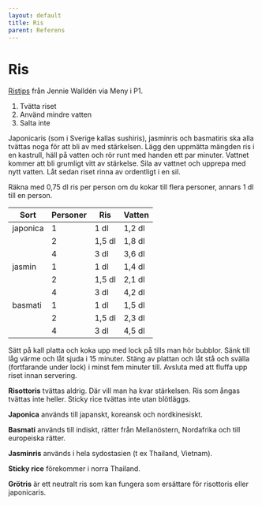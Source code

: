 ```yaml
---
layout: default
title: Ris
parent: Referens
---
```

# Ris

[Ristips](https://sverigesradio.se/avsnitt/1639219?fbclid=IwAR3dpzqoD02zZmbTExMZITsXTxoSBKa4AkDnj9wc9fHeaHBARvq7R-k2BYE)
från Jennie Walldén via Meny i P1.

1.  Tvätta riset
2.  Använd mindre vatten
3.  Salta inte

Japonicaris (som i Sverige kallas sushiris), jasminris och basmatiris
ska alla tvättas noga för att bli av med stärkelsen. Lägg den uppmätta
mängden ris i en kastrull, häll på vatten och rör runt med handen ett
par minuter. Vattnet kommer att bli grumligt vitt av stärkelse. Sila av
vattnet och upprepa med nytt vatten. Låt sedan riset rinna av ordentligt
i en sil.

Räkna med 0,75 dl ris per person om du kokar till flera personer, annars
1 dl till en person.

| Sort     | Personer | Ris    | Vatten |
|----------|----------|--------|--------|
| japonica | 1        | 1 dl   | 1,2 dl |
|          | 2        | 1,5 dl | 1,8 dl |
|          | 4        | 3 dl   | 3,6 dl |
| jasmin   | 1        | 1 dl   | 1,4 dl |
|          | 2        | 1,5 dl | 2,1 dl |
|          | 4        | 3 dl   | 4,2 dl |
| basmati  | 1        | 1 dl   | 1,5 dl |
|          | 2        | 1,5 dl | 2,3 dl |
|          | 4        | 3 dl   | 4,5 dl |

Sätt på kall platta och koka upp med lock på tills man hör bubblor. Sänk
till låg värme och låt sjuda i 15 minuter. Stäng av plattan och låt stå
och svälla (fortfarande under lock) i minst fem minuter till. Avsluta
med att fluffa upp riset innan servering.

**Risottoris** tvättas aldrig. Där vill man ha kvar stärkelsen. Ris som
ångas tvättas inte heller. Sticky rice tvättas inte utan blötläggs.

**Japonica** används till japanskt, koreansk och nordkinesiskt.

**Basmati** används till indiskt, rätter från Mellanöstern, Nordafrika
och till europeiska rätter.

**Jasminris** används i hela sydostasien (t ex Thailand, Vietnam).

**Sticky rice** förekommer i norra Thailand.

**Grötris** är ett neutralt ris som kan fungera som ersättare för
risottoris eller japonicaris.
